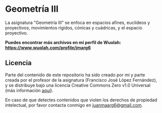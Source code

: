 # Geometría III

La asignatura "Geometría III" se enfoca en espacios afines, euclídeos y proyectivos, movimientos rígidos, cónicas y cuádricas, y el espacio proyectivo.

**Puedes encontrar más archivos en mi perfil de Wuolah: https://www.wuolah.com/profile/jmarg6**

## Licencia

Parte del contenido de este repositorio ha sido creado por mí y parte creada por el profesor de la asignatura (Francisco José López Fernández), y se distribuye bajo una licencia Creative Commons Zero v1.0 Universal (más información [aquí](https://github.com/juanmaarg6/GEO3/blob/main/LICENSE)).

En caso de que detectes contenidos que violen los derechos de propiedad intelectual, por favor contacta conmigo en juanmaarg6@gmail.com.
